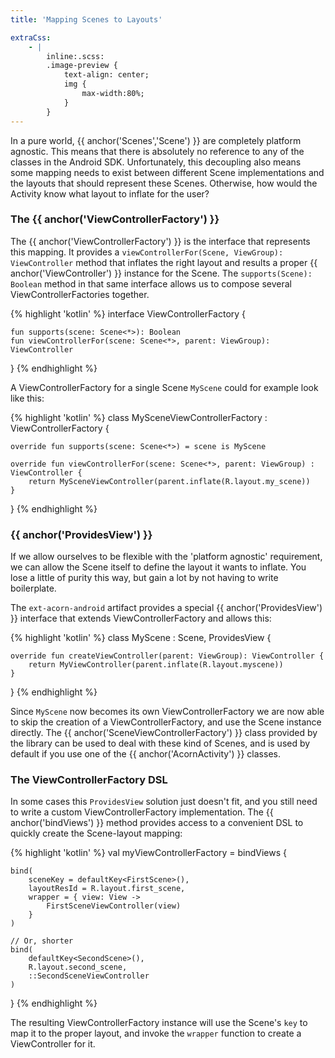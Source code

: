 ```yaml
---
title: 'Mapping Scenes to Layouts'

extraCss:
    - |
        inline:.scss:
        .image-preview {
            text-align: center;
            img {
                max-width:80%;
            }
        }
---
```


In a pure world, {{ anchor('Scenes','Scene') }} are completely platform agnostic.
This means that there is absolutely no reference to any of the classes in the
Android SDK.
Unfortunately, this decoupling also means some mapping needs to exist between
different Scene implementations and the layouts that should represent these
Scenes.
Otherwise, how would the Activity know what layout to inflate for the user?

### The {{ anchor('ViewControllerFactory') }}

The {{ anchor('ViewControllerFactory') }} is the interface that represents this
mapping.
It provides a `viewControllerFor(Scene, ViewGroup): ViewController` method that
inflates the right layout and results a proper {{ anchor('ViewController') }}
instance for the Scene.
The `supports(Scene): Boolean` method in that same interface allows us to
compose several ViewControllerFactories together.

{% highlight 'kotlin' %}
interface ViewControllerFactory {

    fun supports(scene: Scene<*>): Boolean
    fun viewControllerFor(scene: Scene<*>, parent: ViewGroup): ViewController
}
{% endhighlight %}

A ViewControllerFactory for a single Scene `MyScene` could for example look like
this:

{% highlight 'kotlin' %}
class MySceneViewControllerFactory : ViewControllerFactory {

    override fun supports(scene: Scene<*>) = scene is MyScene

    override fun viewControllerFor(scene: Scene<*>, parent: ViewGroup) : ViewController {
        return MySceneViewController(parent.inflate(R.layout.my_scene))
    }
}
{% endhighlight %}

### {{ anchor('ProvidesView') }}

If we allow ourselves to be flexible with the 'platform agnostic' requirement,
we can allow the Scene itself to define the layout it wants to inflate.
You lose a little of purity this way, but gain a lot by not having to write
boilerplate.

The `ext-acorn-android` artifact provides a special {{ anchor('ProvidesView') }}
interface that extends ViewControllerFactory and allows this:

{% highlight 'kotlin' %}
class MyScene<MyContainer> : Scene, ProvidesView {

    override fun createViewController(parent: ViewGroup): ViewController {
        return MyViewController(parent.inflate(R.layout.myscene))
    }
}
{% endhighlight %}

Since `MyScene` now becomes its own ViewControllerFactory we are now able to
skip the creation of a ViewControllerFactory, and use the Scene instance directly.
The {{ anchor('SceneViewControllerFactory') }} class provided by the library can
be used to deal with these kind of Scenes, and is used by default if you use one
of the {{ anchor('AcornActivity') }} classes.

### The ViewControllerFactory DSL

In some cases this `ProvidesView` solution just doesn't fit, and you still need
to write a custom ViewControllerFactory implementation.
The {{ anchor('bindViews') }} method provides access to a convenient DSL to
quickly create the Scene-layout mapping:

{% highlight 'kotlin' %}
val myViewControllerFactory = bindViews {

    bind(
        sceneKey = defaultKey<FirstScene>(),
        layoutResId = R.layout.first_scene,
        wrapper = { view: View ->
            FirstSceneViewController(view)
        }
    )

    // Or, shorter
    bind(
        defaultKey<SecondScene>(),
        R.layout.second_scene,
        ::SecondSceneViewController
    )
}
{% endhighlight %}

The resulting ViewControllerFactory instance will use the Scene's `key` to map
it to the proper layout, and invoke the `wrapper` function to create a
ViewController for it.
